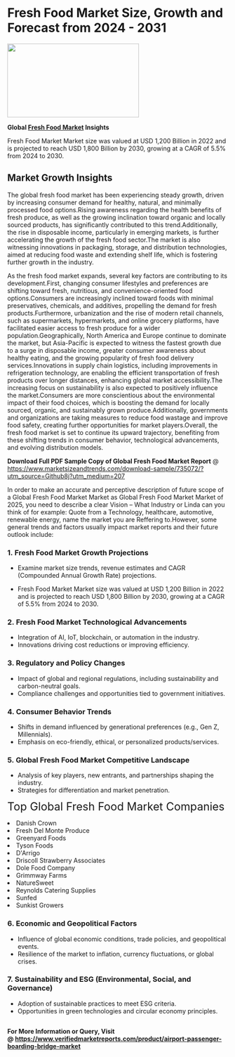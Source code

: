 <H1>Fresh Food Market Size, Growth and Forecast from 2024 - 2031</H1><img class="aligncenter size-medium wp-image-584254" src="https://thirdeyenews.in/wp-content/uploads/2024/09/Global-Market-Research-300x168.jpeg" alt="" width="300" height="168" /><p><strong>Global&nbsp;<a href="https://www.marketsizeandtrends.com/download-sample/735072/?utm_source=Github8j?utm_medium=207">Fresh Food Market</a> Insights</strong></p><p>Fresh Food Market Market size was valued at USD 1,200 Billion in 2022 and is projected to reach USD 1,800 Billion by 2030, growing at a CAGR of 5.5% from 2024 to 2030.</p><p><h2>Market Growth Insights</h2> <p>The global fresh food market has been experiencing steady growth, driven by increasing consumer demand for healthy, natural, and minimally processed food options.Rising awareness regarding the health benefits of fresh produce, as well as the growing inclination toward organic and locally sourced products, has significantly contributed to this trend.Additionally, the rise in disposable income, particularly in emerging markets, is further accelerating the growth of the fresh food sector.The market is also witnessing innovations in packaging, storage, and distribution technologies, aimed at reducing food waste and extending shelf life, which is fostering further growth in the industry.</p> <p>As the fresh food market expands, several key factors are contributing to its development.First, changing consumer lifestyles and preferences are shifting toward fresh, nutritious, and convenience-oriented food options.Consumers are increasingly inclined toward foods with minimal preservatives, chemicals, and additives, propelling the demand for fresh products.Furthermore, urbanization and the rise of modern retail channels, such as supermarkets, hypermarkets, and online grocery platforms, have facilitated easier access to fresh produce for a wider population.Geographically, North America and Europe continue to dominate the market, but Asia-Pacific is expected to witness the fastest growth due to a surge in disposable income, greater consumer awareness about healthy eating, and the growing popularity of fresh food delivery services.Innovations in supply chain logistics, including improvements in refrigeration technology, are enabling the efficient transportation of fresh products over longer distances, enhancing global market accessibility.The increasing focus on sustainability is also expected to positively influence the market.Consumers are more conscientious about the environmental impact of their food choices, which is boosting the demand for locally sourced, organic, and sustainably grown produce.Additionally, governments and organizations are taking measures to reduce food wastage and improve food safety, creating further opportunities for market players.Overall, the fresh food market is set to continue its upward trajectory, benefiting from these shifting trends in consumer behavior, technological advancements, and evolving distribution models.</p> <p><span class=""><strong>Download Full PDF Sample Copy of Global Fresh Food Market Report</strong> @ <a href="https://www.marketsizeandtrends.com/download-sample/735072/?utm_source=Github8j?utm_medium=207" target="_blank">https://www.marketsizeandtrends.com/download-sample/735072/?utm_source=Github8j?utm_medium=207</a></span></p><p>In order to make an accurate and perceptive description of future scope of a Global&nbsp;Fresh Food Market Market as Global&nbsp;Fresh Food Market Market of 2025, you need to describe a clear Vision &ndash; What Industry or Linda can you think of for example: Quote from a Technology, healthcare, automotive, renewable energy, name the market you are Reffering to.However, some general trends and factors usually impact market reports and their future outlook include:</p><h3>1.&nbsp;<strong>Fresh Food Market Growth Projections</strong></h3><ul><li>Examine market size trends, revenue estimates and CAGR (Compounded Annual Growth Rate) projections.</li><li><p>Fresh Food Market Market size was valued at USD 1,200 Billion in 2022 and is projected to reach USD 1,800 Billion by 2030, growing at a CAGR of 5.5% from 2024 to 2030.</p></li></ul><h3>2.&nbsp;<strong>Fresh Food Market Technological Advancements</strong></h3><ul><li>Integration of AI, IoT, blockchain, or automation in the industry.</li><li>Innovations driving cost reductions or improving efficiency.</li></ul><h3>3.&nbsp;<strong>Regulatory and Policy Changes</strong></h3><ul><li>Impact of global and regional regulations, including sustainability and carbon-neutral goals.</li><li>Compliance challenges and opportunities tied to government initiatives.</li></ul><h3>4.&nbsp;<strong>Consumer Behavior Trends</strong></h3><ul><li>Shifts in demand influenced by generational preferences (e.g., Gen Z, Millennials).</li><li>Emphasis on eco-friendly, ethical, or personalized products/services.</li></ul><h3>5.&nbsp;<strong>Global Fresh Food Market Competitive Landscape</strong></h3><ul><li>Analysis of key players, new entrants, and partnerships shaping the industry.</li><li>Strategies for differentiation and market penetration.</li></ul><p data-pm-slice="1 1 []"><span style="color: inherit; font-family: inherit; font-size: 25px;">Top Global Fresh Food Market Companies</span></p><div class="" data-test-id=""><p><li>Danish Crown</li><li> Fresh Del Monte Produce</li><li> Greenyard Foods</li><li> Tyson Foods</li><li> D'Arrigo</li><li> Driscoll Strawberry Associates</li><li> Dole Food Company</li><li> Grimmway Farms</li><li> NatureSweet</li><li> Reynolds Catering Supplies</li><li> Sunfed</li><li> Sunkist Growers</li></p></div><h3>6.&nbsp;<strong>Economic and Geopolitical Factors</strong></h3><ul><li>Influence of global economic conditions, trade policies, and geopolitical events.</li><li>Resilience of the market to inflation, currency fluctuations, or global crises.</li></ul><h3>7.&nbsp;<strong>Sustainability and ESG (Environmental, Social, and Governance)</strong></h3><ul><li>Adoption of sustainable practices to meet ESG criteria.</li><li>Opportunities in green technologies and circular economy principles.</li></ul><h2><strong style="font-size: 14px;">For More Information or Query, Visit @&nbsp;</strong><a style="background-color: #ffffff; font-size: 14px;" href="https://www.marketsizeandtrends.com/report/fresh-food-market/" target="_blank">https://www.verifiedmarketreports.com/product/airport-passenger-boarding-bridge-market</a></h2>